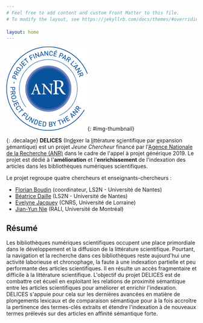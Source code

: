 ```yaml
---
# Feel free to add content and custom Front Matter to this file.
# To modify the layout, see https://jekyllrb.com/docs/themes/#overriding-theme-defaults

layout: home
---
```


![Picture of Florian Boudin](data/label-ANR-bleu-CMJN.png){: #img-thumbnail}

{: .decalage}
**DELICES** (In<u>de</u>xer la <u>li</u>ttérature s<u>c</u>ientifique par <u>e</u>xpansion <u>s</u>émantique) est un projet *Jeune Chercheur* financé par l'[Agence Nationale de la Recherche (ANR)](https://anr.fr/)
dans le cadre de l'appel à projet générique 2019.
Le projet est dédié à l'**amélioration** et l'**enrichissement** de l'indexation des articles dans les bibliothèques numériques scientifiques.

Le projet regroupe quatre chercheurs et enseignants-chercheurs :

* [Florian Boudin](http://florianboudin.org/) (coordinateur, LS2N - Université de Nantes)
* [Béatrice Daille](http://bdaille.com/) (LS2N - Université de Nantes)
* [Evelyne Jacquey](https://perso.atilf.fr/ejacquey/) (CNRS, Université de Lorraine)
* [Jian-Yun Nie](http://rali.iro.umontreal.ca/nie/jian-yun-nie/) (RALI, Université de Montréal)

## Résumé

Les bibliothèques numériques scientifiques occupent une place primordiale dans
le développement et la diffusion de la littérature scientifique. Pourtant, la
navigation et la recherche dans ces bibliothèques reste aujourd'hui une activité
laborieuse et chronophage, la faute à une indexation partielle et peu
performante des articles scientifiques. Il en résulte un accès fragmentaire et
difficile à la littérature scientifique. L'objectif du projet DELICES est de
combattre cet écueil en exploitant les relations de proximité sémantique entre
les articles scientifiques pour améliorer et enrichir l'indexation. DELICES
s'appuie pour cela sur les dernières avancées en matière de plongements lexicaux
et de comparaison sémantique pour à la fois accroître la pertinence des
termes-clés extraits et étendre l'indexation à de nouveaux termes prélevés sur
des articles en affinité sémantique forte.
